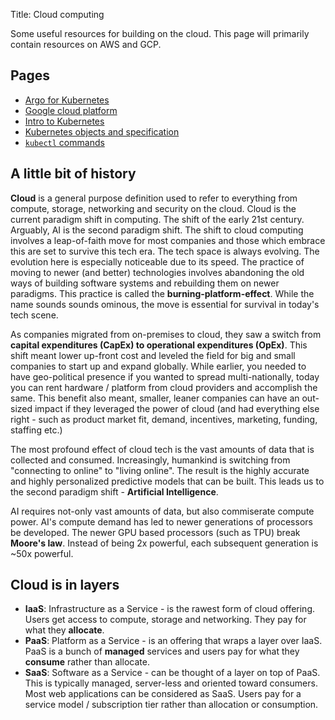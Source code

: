 Title: Cloud computing

Some useful resources for building on the cloud. This page will primarily contain resources on AWS and GCP.

## Pages
- [Argo for Kubernetes](argo)
- [Google cloud platform](gcp-1)
- [Intro to Kubernetes](gke-1)
- [Kubernetes objects and specification](gke-2)
- [`kubectl` commands](k8s-1)

## A little bit of history

**Cloud** is a general purpose definition used to refer to everything from compute, storage, networking and security on the cloud. Cloud is the current paradigm shift in computing. The shift of the early 21st century. Arguably, AI is the second paradigm shift. The shift to cloud computing involves a leap-of-faith move for most companies and those which embrace this are set to survive this tech era. The tech space is always evolving. The evolution here is especially noticeable due to its speed. The practice of moving to newer (and better) technologies involves abandoning the old ways of building software systems and rebuilding them on newer paradigms. This practice is called the **burning-platform-effect**. While the name sounds sounds ominous, the move is essential for survival in today's tech scene.

As companies migrated from on-premises to cloud, they saw a switch from **capital expenditures (CapEx) to operational expenditures (OpEx)**. This shift meant lower up-front cost and leveled the field for big and small companies to start up and expand globally. While earlier, you needed to have geo-political presence if you wanted to spread multi-nationally, today you can rent hardware / platform from cloud providers and accomplish the same. This benefit also meant, smaller, leaner companies can have an out-sized impact if they leveraged the power of cloud (and had everything else right - such as product market fit, demand, incentives, marketing, funding, staffing etc.)

The most profound effect of cloud tech is the vast amounts of data that is collected and consumed. Increasingly, humankind is switching from "connecting to online" to "living online". The result is the highly accurate and highly personalized predictive models that can be built. This leads us to the second paradigm shift - **Artificial Intelligence**.

AI requires not-only vast amounts of data, but also commiserate compute power. AI's compute demand has led to newer generations of processors be developed. The newer GPU based processors (such as TPU) break **Moore's law**. Instead of being 2x powerful, each subsequent generation is ~50x powerful.

## Cloud is in layers
- **IaaS**: Infrastructure as a Service - is the rawest form of cloud offering. Users get access to compute, storage and networking. They pay for what they **allocate**.
- **PaaS**: Platform as a Service - is an offering that wraps a layer over IaaS. PaaS is a bunch of **managed** services and users pay for what they **consume** rather than allocate.
- **SaaS**: Software as a Service - can be thought of a layer on top of PaaS. This is typically managed, server-less and oriented toward consumers. Most web applications can be considered as SaaS. Users pay for a service model / subscription tier rather than allocation or consumption.
